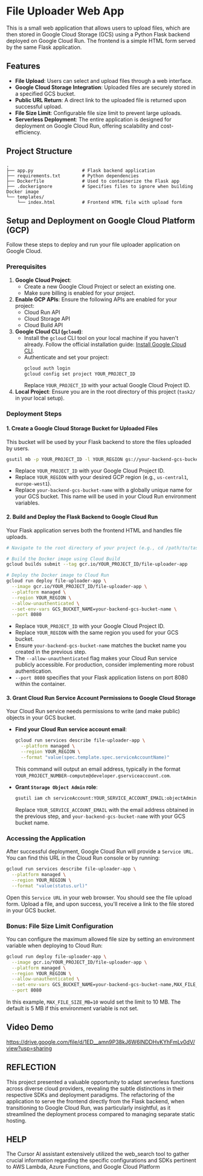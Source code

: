 # File Uploader Web App

This is a small web application that allows users to upload files, which are then stored in Google Cloud Storage (GCS) using a Python Flask backend deployed on Google Cloud Run. The frontend is a simple HTML form served by the same Flask application.

## Features

*   **File Upload**: Users can select and upload files through a web interface.
*   **Google Cloud Storage Integration**: Uploaded files are securely stored in a specified GCS bucket.
*   **Public URL Return**: A direct link to the uploaded file is returned upon successful upload.
*   **File Size Limit**: Configurable file size limit to prevent large uploads.
*   **Serverless Deployment**: The entire application is designed for deployment on Google Cloud Run, offering scalability and cost-efficiency.

## Project Structure

```
.
├── app.py                  # Flask backend application
├── requirements.txt        # Python dependencies
├── Dockerfile              # Used to containerize the Flask app
├── .dockerignore           # Specifies files to ignore when building Docker image
└── templates/
    └── index.html          # Frontend HTML file with upload form
```

## Setup and Deployment on Google Cloud Platform (GCP)

Follow these steps to deploy and run your file uploader application on Google Cloud.

### Prerequisites

1.  **Google Cloud Project**:
    *   Create a new Google Cloud Project or select an existing one.
    *   Make sure billing is enabled for your project.
2.  **Enable GCP APIs**: Ensure the following APIs are enabled for your project:
    *   Cloud Run API
    *   Cloud Storage API
    *   Cloud Build API
3.  **Google Cloud CLI (`gcloud`)**:
    *   Install the `gcloud` CLI tool on your local machine if you haven't already. Follow the official installation guide: [Install Google Cloud CLI](https://cloud.google.com/sdk/docs/install).
    *   Authenticate and set your project:
        ```bash
        gcloud auth login
        gcloud config set project YOUR_PROJECT_ID
        ```
        Replace `YOUR_PROJECT_ID` with your actual Google Cloud Project ID.
4.  **Local Project**: Ensure you are in the root directory of this project (`task2/` in your local setup).

### Deployment Steps

#### 1. Create a Google Cloud Storage Bucket for Uploaded Files

This bucket will be used by your Flask backend to store the files uploaded by users.

```bash
gsutil mb -p YOUR_PROJECT_ID -l YOUR_REGION gs://your-backend-gcs-bucket-name
```

*   Replace `YOUR_PROJECT_ID` with your Google Cloud Project ID.
*   Replace `YOUR_REGION` with your desired GCP region (e.g., `us-central1`, `europe-west1`).
*   Replace `your-backend-gcs-bucket-name` with a globally unique name for your GCS bucket. This name will be used in your Cloud Run environment variables.

#### 2. Build and Deploy the Flask Backend to Google Cloud Run

Your Flask application serves both the frontend HTML and handles file uploads.

```bash
# Navigate to the root directory of your project (e.g., cd /path/to/task2)

# Build the Docker image using Cloud Build
gcloud builds submit --tag gcr.io/YOUR_PROJECT_ID/file-uploader-app

# Deploy the Docker image to Cloud Run
gcloud run deploy file-uploader-app \
  --image gcr.io/YOUR_PROJECT_ID/file-uploader-app \
  --platform managed \
  --region YOUR_REGION \
  --allow-unauthenticated \
  --set-env-vars GCS_BUCKET_NAME=your-backend-gcs-bucket-name \
  --port 8080
```

*   Replace `YOUR_PROJECT_ID` with your Google Cloud Project ID.
*   Replace `YOUR_REGION` with the same region you used for your GCS bucket.
*   Ensure `your-backend-gcs-bucket-name` matches the bucket name you created in the previous step.
*   The `--allow-unauthenticated` flag makes your Cloud Run service publicly accessible. For production, consider implementing more robust authentication.
*   `--port 8080` specifies that your Flask application listens on port 8080 within the container.

#### 3. Grant Cloud Run Service Account Permissions to Google Cloud Storage

Your Cloud Run service needs permissions to write (and make public) objects in your GCS bucket.

*   **Find your Cloud Run service account email**:
    ```bash
    gcloud run services describe file-uploader-app \
      --platform managed \
      --region YOUR_REGION \
      --format "value(spec.template.spec.serviceAccountName)"
    ```
    This command will output an email address, typically in the format `YOUR_PROJECT_NUMBER-compute@developer.gserviceaccount.com`.

*   **Grant `Storage Object Admin` role**:
    ```bash
    gsutil iam ch serviceAccount:YOUR_SERVICE_ACCOUNT_EMAIL:objectAdmin gs://your-backend-gcs-bucket-name
    ```
    Replace `YOUR_SERVICE_ACCOUNT_EMAIL` with the email address obtained in the previous step, and `your-backend-gcs-bucket-name` with your GCS bucket name.

### Accessing the Application

After successful deployment, Google Cloud Run will provide a `Service URL`. You can find this URL in the Cloud Run console or by running:

```bash
gcloud run services describe file-uploader-app \
  --platform managed \
  --region YOUR_REGION \
  --format "value(status.url)"
```

Open this `Service URL` in your web browser. You should see the file upload form. Upload a file, and upon success, you'll receive a link to the file stored in your GCS bucket.

### Bonus: File Size Limit Configuration

You can configure the maximum allowed file size by setting an environment variable when deploying to Cloud Run:

```bash
gcloud run deploy file-uploader-app \
  --image gcr.io/YOUR_PROJECT_ID/file-uploader-app \
  --platform managed \
  --region YOUR_REGION \
  --allow-unauthenticated \
  --set-env-vars GCS_BUCKET_NAME=your-backend-gcs-bucket-name,MAX_FILE_SIZE_MB=10 \
  --port 8080
```

In this example, `MAX_FILE_SIZE_MB=10` would set the limit to 10 MB. The default is 5 MB if this environment variable is not set.


## Video Demo
https://drive.google.com/file/d/1ED__amn9P38kJ6W6lNDDHvKYhFmLv0dV/view?usp=sharing
## REFLECTION
This project presented a valuable opportunity to adapt serverless functions across diverse cloud providers, revealing the subtle distinctions in their respective SDKs and deployment paradigms. The refactoring of the application to serve the frontend directly from the Flask backend, when transitioning to Google Cloud Run, was particularly insightful, as it streamlined the deployment process compared to managing separate static hosting.
## HELP
The Cursor AI assistant extensively utilized the web_search tool to gather crucial information regarding the specific configurations and SDKs pertinent to AWS Lambda, Azure Functions, and Google Cloud Platform







